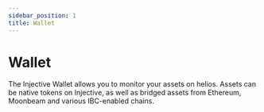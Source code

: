 ```yaml
---
sidebar_position: 1
title: Wallet
---
```


# Wallet

The Injective Wallet allows you to monitor your assets on helios. Assets can be native tokens on Injective, as well as bridged assets from Ethereum, Moonbeam and various IBC-enabled chains.
